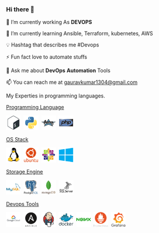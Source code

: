 ### Hi there 👋

🏢 I’m currently working As **DEVOPS** 

🌱 I’m currently learning Ansible, Terraform, kubernetes, AWS

💡 Hashtag that describes me #Devops

⚡ Fun fact love to automate stuffs

💬 Ask me about **DevOps** **Automation** Tools

📫 You can reach me at gauravkumar1304@gmail.com

My Experties in programming languages.

[Programming Language](#programming-language)

<div>
<img src="https://github.com/devicons/devicon/blob/master/icons/bash/bash-original.svg" title="bash" alt="bash" width="40" height="40"/>&nbsp;
<img src="https://github.com/devicons/devicon/blob/master/icons/python/python-original.svg" title="python" alt="python" width="40" height="40"/>&nbsp;
<img src="https://github.com/devicons/devicon/blob/master/icons/groovy/groovy-original.svg" title="groovy" alt="groovy" width="40" height="40"/>&nbsp;
<img src="https://github.com/devicons/devicon/blob/master/icons/php/php-original.svg" title="php" alt="php" width="40" height="40"/>&nbsp;
</div>


[OS Stack](#operatingsystem)

<div>
<img src="https://github.com/devicons/devicon/blob/master/icons/linux/linux-original.svg" title="linux" alt="linux" width="40" height="40"/>&nbsp;
<img src="https://github.com/devicons/devicon/blob/master/icons/ubuntu/ubuntu-plain-wordmark.svg" title="ubuntu" alt="ubuntu" width="40" height="40"/>&nbsp;
<img src="https://github.com/devicons/devicon/blob/master/icons/centos/centos-original.svg" title="centos" alt="centos" width="40" height="40"/>&nbsp;
<img src="https://github.com/devicons/devicon/blob/master/icons/windows8/windows8-original.svg" title="windows" alt="windows" width="40" height="40"/>&nbsp;
</div>


[Storage Engine](#database)

<div>
    <img src="https://github.com/devicons/devicon/blob/master/icons/mysql/mysql-original-wordmark.svg" title="mysql" alt="mysql" width="40" height="40"/>&nbsp;
    <img src="https://github.com/devicons/devicon/blob/master/icons/postgresql/postgresql-original-wordmark.svg" title="postgresql" alt="postgresql" width="40" height="40"/>&nbsp;
    <img src="https://github.com/devicons/devicon/blob/master/icons/mongodb/mongodb-original-wordmark.svg" title="mongodb" alt="mongodb" width="40" height="40"/>&nbsp;
    <img src="https://github.com/devicons/devicon/blob/master/icons/microsoftsqlserver/microsoftsqlserver-plain-wordmark.svg" title="mssql" alt="mssql" width="40" height="40"/>&nbsp;
    </div>

[Devops Tools](#devops)

<div>
    <img src="https://github.com/devicons/devicon/blob/master/icons/googlecloud/googlecloud-original-wordmark.svg" title="gcp" alt="gcp" width="40" height="40"/>&nbsp;
    <img src="https://github.com/devicons/devicon/blob/master/icons/ansible/ansible-original-wordmark.svg" title="ansible" alt="ansible" width="40" height="40"/>&nbsp;
    <img src="https://github.com/devicons/devicon/blob/master/icons/jenkins/jenkins-original.svg" title="jenkins" alt="jenkins" width="40" height="40"/>&nbsp;
    <img src="https://github.com/devicons/devicon/blob/master/icons/docker/docker-original-wordmark.svg" title="docker" alt="docker" width="40" height="40"/>&nbsp;
    <img src="https://github.com/devicons/devicon/blob/master/icons/nginx/nginx-original.svg" title="nginx" alt="nginx" width="40" height="40"/>&nbsp;
    <img src="https://github.com/devicons/devicon/blob/master/icons/prometheus/prometheus-original-wordmark.svg" title="prometheus" alt="prometheus" width="40" height="40"/>&nbsp;
    <img src="https://github.com/devicons/devicon/blob/master/icons/grafana/grafana-original-wordmark.svg" title="grafana" alt="grafana" width="40" height="40"/>&nbsp;
</div>
<!--
**GauravDarji/GauravDarji** is a ✨ _special_ ✨ repository because its `README.md` (this file) appears on your GitHub profile.

Here are some ideas to get you started:
### :hammer_and_wrench: Languages and Tools :
- 🔭 I’m currently working on ...
- 🌱 I’m currently learning ...
- 👯 I’m looking to collaborate on ...
- 🤔 I’m looking for help with ...
- 💬 Ask me about ...
- 📫 How to reach me: ...
- 😄 Pronouns: ...
- ⚡ Fun fact: ...
-->
